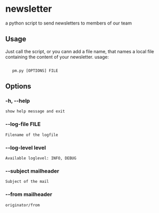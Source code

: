 # newsletter
a python script to send newsletters to members of our team


## Usage

Just call the script, or you cann add a file name, that names a local file containing the
content of your newsletter.
usage:
```

   pm.py [OPTIONS] FILE
```

## Options

### -h, --help            
	show help message and exit

### -\-log-file FILE       
	Filename of the logfile
### -\-log-level level
	Available loglevel: INFO, DEBUG
### -\-subject mailheader 
	Subject of the mail
### -\-from mailheader
	originator/from
